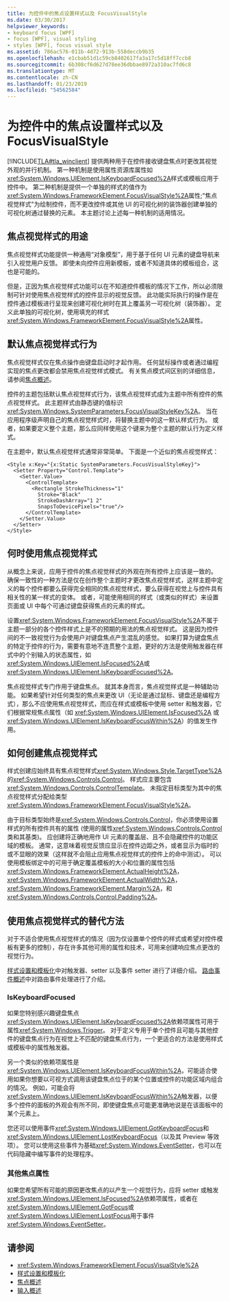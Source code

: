 ```yaml
---
title: 为控件中的焦点设置样式以及 FocusVisualStyle
ms.date: 03/30/2017
helpviewer_keywords:
- keyboard focus [WPF]
- focus [WPF], visual styling
- styles [WPF], focus visual style
ms.assetid: 786ac576-011b-4d72-913b-558deccb9b35
ms.openlocfilehash: e1cbab51d1c59cb8402617fa3a17c5d18ff7ccb8
ms.sourcegitcommit: 6b308cf6d627d78ee36dbbae8972a310ac7fd6c8
ms.translationtype: MT
ms.contentlocale: zh-CN
ms.lasthandoff: 01/23/2019
ms.locfileid: "54562584"
---
```

# <a name="styling-for-focus-in-controls-and-focusvisualstyle"></a>为控件中的焦点设置样式以及 FocusVisualStyle
[!INCLUDE[TLA#tla_winclient](../../../../includes/tlasharptla-winclient-md.md)] 提供两种用于在控件接收键盘焦点时更改其视觉外观的并行机制。 第一种机制是使用属性资源库属性如<xref:System.Windows.UIElement.IsKeyboardFocused%2A>样式或模板应用于控件中。 第二种机制是提供一个单独的样式的值作为<xref:System.Windows.FrameworkElement.FocusVisualStyle%2A>属性;"焦点视觉样式"为绘制控件，而不更改控件或其他 UI 的可视化树的装饰器创建单独的可视化树通过替换的元素。 本主题讨论上述每一种机制的适用情况。  
   
  
<a name="Purpose"></a>   
## <a name="the-purpose-of-focus-visual-style"></a>焦点视觉样式的用途  
 焦点视觉样式功能提供一种通用“对象模型”，用于基于任何 UI 元素的键盘导航来引入视觉用户反馈。 即使未向控件应用新模板，或者不知道具体的模板组合，这也是可能的。  
  
 但是，正因为焦点视觉样式功能可以在不知道控件模板的情况下工作，所以必须限制可针对使用焦点视觉样式的控件显示的视觉反馈。 此功能实际执行的操作是在控件通过模板进行呈现来创建可视化树时在其上覆盖另一可视化树（装饰器）。 定义此单独的可视化树，使用填充的样式<xref:System.Windows.FrameworkElement.FocusVisualStyle%2A>属性。  
  
<a name="Default"></a>   
## <a name="default-focus-visual-style-behavior"></a>默认焦点视觉样式行为  
 焦点视觉样式仅在焦点操作由键盘启动时才起作用。 任何鼠标操作或者通过编程实现的焦点更改都会禁用焦点视觉样式模式。 有关焦点模式间区别的详细信息，请参阅[焦点概述](../../../../docs/framework/wpf/advanced/focus-overview.md)。  
  
 控件的主题包括默认焦点视觉样式行为，该焦点视觉样式成为主题中所有控件的焦点视觉样式。 此主题样式由静态键的值标识<xref:System.Windows.SystemParameters.FocusVisualStyleKey%2A>。 当在应用程序级声明自己的焦点视觉样式时，将替换主题中的这一默认样式行为。 或者，如果要定义整个主题，那么应同样使用这个键来为整个主题的默认行为定义样式。  
  
 在主题中，默认焦点视觉样式通常非常简单。 下面是一个近似的焦点视觉样式：  
  
```xaml  
<Style x:Key="{x:Static SystemParameters.FocusVisualStyleKey}">  
  <Setter Property="Control.Template">  
    <Setter.Value>  
      <ControlTemplate>  
        <Rectangle StrokeThickness="1"  
          Stroke="Black"  
          StrokeDashArray="1 2"  
          SnapsToDevicePixels="true"/>  
      </ControlTemplate>  
    </Setter.Value>  
  </Setter>  
</Style>  
```  
  
<a name="When"></a>   
## <a name="when-to-use-focus-visual-styles"></a>何时使用焦点视觉样式  
 从概念上来说，应用于控件的焦点视觉样式的外观在所有控件上应该是一致的。 确保一致性的一种方法是仅在创作整个主题时才更改焦点视觉样式，这样主题中定义的每个控件都要么获得完全相同的焦点视觉样式，要么获得在视觉上与控件具有相关性的某一样式的变体。 或者，可能使用相同的样式（或类似的样式）来设置页面或 UI 中每个可通过键盘获得焦点的元素的样式。  
  
 设置<xref:System.Windows.FrameworkElement.FocusVisualStyle%2A>不属于主题一部分的各个控件样式上是不的预期的用法的焦点视觉样式。 这是因为控件间的不一致视觉行为会使用户对键盘焦点产生混乱的感觉。 如果打算为键盘焦点的特定于控件的行为，需要有意地不连贯整个主题，更好的方法是使用触发器在样式中的个别输入的状态属性，如<xref:System.Windows.UIElement.IsFocused%2A>或<xref:System.Windows.UIElement.IsKeyboardFocused%2A>。  
  
 焦点视觉样式专门作用于键盘焦点。 就其本身而言，焦点视觉样式是一种辅助功能。 如果希望针对任何类型的焦点来更改 UI（无论是通过鼠标、键盘还是编程方式），那么不应使用焦点视觉样式，而应在样式或模板中使用 setter 和触发器，它们根据常规焦点属性（如 <xref:System.Windows.UIElement.IsFocused%2A> 或 <xref:System.Windows.UIElement.IsKeyboardFocusWithin%2A>）的值发生作用。  
  
<a name="How"></a>   
## <a name="how-to-create-a-focus-visual-style"></a>如何创建焦点视觉样式  
 样式创建应始终具有焦点视觉样式<xref:System.Windows.Style.TargetType%2A>的<xref:System.Windows.Controls.Control>。 样式应主要包含<xref:System.Windows.Controls.ControlTemplate>。 未指定目标类型为其中的焦点视觉样式分配给类型<xref:System.Windows.FrameworkElement.FocusVisualStyle%2A>。  
  
 由于目标类型始终是<xref:System.Windows.Controls.Control>，你必须使用设置样式的所有控件共有的属性 (使用的属性<xref:System.Windows.Controls.Control>类和其基类)。 应创建将正确地用作 UI 元素的覆盖层、且不会隐藏控件的功能区域的模板。 通常，这意味着视觉反馈应显示在控件边距之外，或者显示为临时的或不显眼的效果（这样就不会阻止应用焦点视觉样式的控件上的命中测试）。 可以使用模板绑定中的可用于确定覆盖模板的大小和位置的属性包括<xref:System.Windows.FrameworkElement.ActualHeight%2A>， <xref:System.Windows.FrameworkElement.ActualWidth%2A>， <xref:System.Windows.FrameworkElement.Margin%2A>，和<xref:System.Windows.Controls.Control.Padding%2A>。  
  
<a name="Alternatives"></a>   
## <a name="alternatives-to-using-a-focus-visual-style"></a>使用焦点视觉样式的替代方法  
 对于不适合使用焦点视觉样式的情况（因为仅设置单个控件的样式或希望对控件模板有更多的控制），存在许多其他可用的属性和技术，可用来创建响应焦点更改的视觉行为。  
  
 [样式设置和模板化](../../../../docs/framework/wpf/controls/styling-and-templating.md)中对触发器、setter 以及事件 setter 进行了详细介绍。 [路由事件概述](../../../../docs/framework/wpf/advanced/routed-events-overview.md)中对路由事件处理进行了介绍。  
  
### <a name="iskeyboardfocused"></a>IsKeyboardFocused  
 如果您特别感兴趣键盘焦点<xref:System.Windows.UIElement.IsKeyboardFocused%2A>依赖项属性可用于属性<xref:System.Windows.Trigger>。 对于定义专用于单个控件且可能与其他控件的键盘焦点行为在视觉上不匹配的键盘焦点行为，一个更适合的方法是使用样式或模板中的属性触发器。  
  
 另一个类似的依赖项属性是<xref:System.Windows.UIElement.IsKeyboardFocusWithin%2A>，可能适合使用如果你想要以可视方式调用该键盘焦点位于的某个位置或控件的功能区域内组合的情况。 例如，可能会将<xref:System.Windows.UIElement.IsKeyboardFocusWithin%2A>触发器，以便多个控件的面板的外观会有所不同，即使键盘焦点可能更准确地说是在该面板中的某个元素上。  
  
 您还可以使用事件<xref:System.Windows.UIElement.GotKeyboardFocus>和<xref:System.Windows.UIElement.LostKeyboardFocus>（以及其 Preview 等效项）。 您可以使用这些事件为基础<xref:System.Windows.EventSetter>，也可以在代码隐藏中编写事件的处理程序。  
  
### <a name="other-focus-properties"></a>其他焦点属性  
 如果您希望所有可能的原因更改焦点的以产生一个视觉行为，应将 setter 或触发<xref:System.Windows.UIElement.IsFocused%2A>依赖项属性，或者在<xref:System.Windows.UIElement.GotFocus>或<xref:System.Windows.UIElement.LostFocus>用于事件<xref:System.Windows.EventSetter>。  
  
## <a name="see-also"></a>请参阅
- <xref:System.Windows.FrameworkElement.FocusVisualStyle%2A>
- [样式设置和模板化](../../../../docs/framework/wpf/controls/styling-and-templating.md)
- [焦点概述](../../../../docs/framework/wpf/advanced/focus-overview.md)
- [输入概述](../../../../docs/framework/wpf/advanced/input-overview.md)
